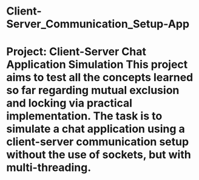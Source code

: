 # Client-Server_Communication_Setup-App
# Project: Client-Server Chat Application Simulation  This project aims to test all the concepts learned so far regarding mutual exclusion and locking via practical implementation. The task is to simulate a chat application using a client-server communication setup without the use of sockets, but with multi-threading.
